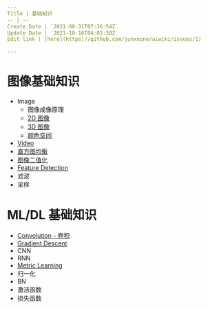 ```yaml
---
Title | 基础知识
-- | --
Create Date | `2021-08-31T07:36:54Z`
Update Date | `2021-10-16T04:01:30Z`
Edit link | [here](https://github.com/junxnone/aiwiki/issues/1)

---
```

# 图像基础知识

- Image
  - 图像成像原理
  - [2D 图像](./2D_Images)
  - [3D 图像](./3D_Images)
  - [颜色空间](./Image_Color_Spaces)
- [Video](./Video)
- [直方图均衡](/Histogram_Equalization)
- [图像二值化](/Image_Thresholding)
- [Feature Detection](/Feature_Detection)
- 滤波
- 采样

# ML/DL 基础知识

- [Convolution - 卷积](/Convolution_Summary.md)
- [Gradient Descent](https://github.com/junxnone/ml/issues/89)
- CNN
- RNN
- [Metric Learning](https://github.com/junxnone/tech-io/issues/610)
- 归一化
- BN
- 激活函数
- 损失函数
